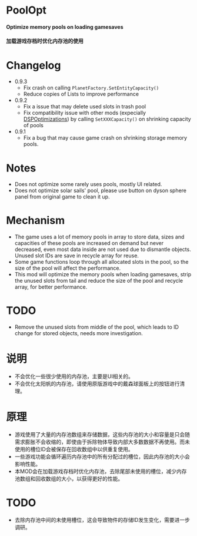 # PoolOpt

#### Optimize memory pools on loading gamesaves
#### 加载游戏存档时优化内存池的使用

# Changelog
* 0.9.3
  + Fix crash on calling `PlanetFactory.SetEntityCapacity()`
  + Reduce copies of Lists to improve performance
* 0.9.2
  + Fix a issue that may delete used slots in trash pool
  + Fix compatibility issue with other mods (expecially [DSPOptimizations](https://dsp.thunderstore.io/package/Selsion/DSPOptimizations/)) by calling `SetXXXCapacity()` on shrinking capacity of pools
* 0.9.1
  + Fix a bug that may cause game crash on shrinking storage memory pools.

# Notes
* Does not optimize some rarely uses pools, mostly UI related.
* Does not optimize solar sails' pool, please use button on dyson sphere panel from original game to clean it up.

# Mechanism
* The game uses a lot of memory pools in array to store data, sizes and capacities of these pools are increased on demand but never decreased, even most data inside are not used due to dismantle objects. Unused slot IDs are save in recycle array for reuse.
* Some game functions loop through all allocated slots in the pool, so the size of the pool will affect the performance.
* This mod will optimize the memory pools when loading gamesaves, strip the unused slots from tail and reduce the size of the pool and recycle array, for better performance.

# TODO
* Remove the unused slots from middle of the pool, which leads to ID change for stored objects, needs more investigation.

# 说明
* 不会优化一些很少使用的内存池，主要是UI相关的。
* 不会优化太阳帆的内存池，请使用原版游戏中的戴森球面板上的按钮进行清理。

# 原理
* 游戏使用了大量的内存池数组来存储数据，这些内存池的大小和容量是只会随需求膨胀不会收缩的，即使由于拆除物体导致内部大多数数据不再使用。而未使用的槽位ID会被保存在回收数组中以供重复使用。
* 一些游戏功能会循环遍历内存池中的所有分配过的槽位，因此内存池的大小会影响性能。
* 本MOD会在加载游戏存档时优化内存池，去除尾部未使用的槽位，减少内存池数组和回收数组的大小，以获得更好的性能。

# TODO
* 去除内存池中间的未使用槽位，这会导致物件的存储ID发生变化，需要进一步调研。
